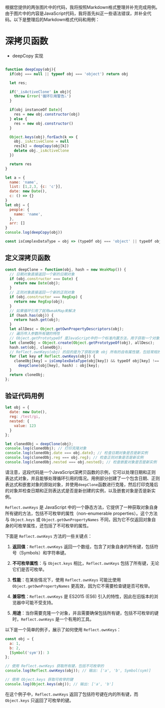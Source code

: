 
根据您提供的两张图片中的代码，我将按照Markdown格式整理并补充完成用例。由于图片中的内容是JavaScript代码，我将首先纠正一些语法错误，并补全代码。以下是整理后的Markdown格式代码和用例：

# 深拷贝函数

- deepCopy 实现

```js

function deepCopy(obj){
  if(obj === null || typeof obj === 'object') return obj

  let res;

  if('_isActiveClone' in obj){
    throw Error('循环引用警告⚠️')
  }

  if(obj instanceOf Date){
    res = new obj.constructor(obj)
  } else {
    res = new obj.constructor()
  }

  Object.keys(obj).forEach(k => {
    obj._isActiveClone = null
    res[k] = deepCopy(obj[k])
    delete obj._isActiveClone
  })

  return res
}

let a = {
  name: 'name',
  list: [1,2,3, {c: 'c'}],
  date: new Date(),
  c: () => {}
}
let obj = {
  people: {
    name: 'name',
  },
  arr: []
}
console.log(deepCopy(obj))

```

```javascript
const isComplexDataType = obj => (typeOf obj === 'object' || typeOf obj === 'function') && obj !== null;
```

## 定义深拷贝函数
```javascript
const deepClone = function(obj, hash = new WeakMap()) {
  // 日期对象直接返回一个新的日期对象
  if (obj.constructor === Date) {
    return new Date(obj);
  }
  // 正则对象直接返回一个新的正则对象
  if (obj.constructor === RegExp) {
    return new RegExp(obj);
  }
  // 如果循环引用了就用weakMap来解决
  if (hash.has(obj)) {
    return hash.get(obj);
  }
  let allDesc = Object.getOwnPropertyDescriptors(obj);
  // 遍历传入参数所有键的特性
  // Object.getPrototypeOf 是JavaScript中的一个标准内置方法，用于获取一个对象的原型（prototype）
  let cloneObj = Object.create(Object.getPrototypeOf(obj), allDesc);
  hash.set(obj, cloneObj);
  // Reflect.ownKeys(obj) 的目的是为了获取对象 obj 所有的自有属性键，包括常规的可枚举和不可枚举属性、Symbol 类型的属性
  for (let key of Reflect.ownKeys(obj)) {
    cloneObj[key] = isComplexDataType(obj[key]) && typeOf obj[key] !== 'function' ?
      deepClone(obj[key], hash) : obj[key];
  }
  return cloneObj;
};
```
## 验证代码用例
```javascript
let obj = {
  date: new Date(),
  reg: /test/gi,
  nested: {
    value: 123
  }
};

let clonedObj = deepClone(obj);
console.log(clonedObj); // 打印克隆对象
console.log(clonedObj.date === obj.date); // 检查日期对象是否是新实例
console.log(clonedObj.reg === obj.reg); // 检查正则对象是否是新实例
console.log(clonedObj.nested === obj.nested); // 检查嵌套对象是否是新实例
```

请注意，这段代码是一个JavaScript深拷贝函数的示例，它可以处理日期和正则表达式对象，并且能够处理循环引用的情况。用例部分创建了一个包含日期、正则表达式和嵌套对象的原始对象，并使用`deepClone`函数进行克隆，然后打印克隆后的对象并检查日期和正则表达式是否是新创建的实例，以及嵌套对象是否是新实例。


`Reflect.ownKeys` 是 JavaScript 中的一个静态方法，它提供了一种获取对象自身所有键的方法，包括不可枚举的属性（non-enumerable properties）。这个方法与 `Object.keys` 或 `Object.getOwnPropertyNames` 不同，因为它不仅返回对象自身的可枚举属性，还包括了不可枚举的属性。

下面是 `Reflect.ownKeys` 方法的一些关键点：

1. **返回值**：`Reflect.ownKeys` 返回一个数组，包含了对象自身的所有键，包括符号（Symbols）和字符串键。

2. **不可枚举属性**：与 `Object.keys` 相比，`Reflect.ownKeys` 包括了所有键，无论它们是否可枚举。

3. **性能**：在某些情况下，使用 `Reflect.ownKeys` 可能比使用 `Object.getOwnPropertyNames` 更高效，因为它不需要检查键是否可枚举。

4. **兼容性**：`Reflect.ownKeys` 是 ES2015 (ES6) 引入的特性，因此在旧版本的浏览器中可能不受支持。

5. **用途**：当你需要克隆一个对象，并且需要确保包括所有键，包括不可枚举的键时，`Reflect.ownKeys` 是一个有用的工具。

以下是一个简单的例子，展示了如何使用 `Reflect.ownKeys`：

```javascript
const obj = {
  a: 1,
  b: 2,
  [Symbol('sym')]: 3
};

// 使用 Reflect.ownKeys 获取所有键，包括不可枚举的
console.log(Reflect.ownKeys(obj)); // 输出: ['a', 'b', Symbol(sym)]

// 使用 Object.keys 获取可枚举的键
console.log(Object.keys(obj)); // 输出: ['a', 'b']
```

在这个例子中，`Reflect.ownKeys` 返回了包括符号键在内的所有键，而 `Object.keys` 只返回了可枚举的键。